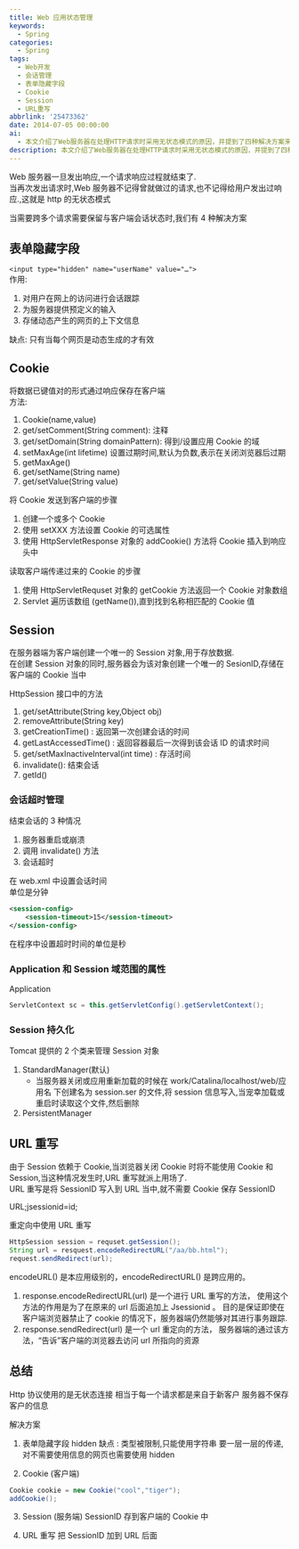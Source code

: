 ```yaml
---
title: Web 应用状态管理
keywords:
  - Spring
categories:
  - Spring
tags:
  - Web开发
  - 会话管理
  - 表单隐藏字段
  - Cookie
  - Session
  - URL重写
abbrlink: '25473362'
date: 2014-07-05 00:00:00
ai:
  - 本文介绍了Web服务器在处理HTTP请求时采用无状态模式的原因，并提到了四种解决方案来应对需要跨多个请求保留会话状态的情况：表单隐藏字段、Cookie（客户端）、Session（服务端）和URL重写。这些方法各自有其适用场景和优缺点，其中表单隐藏字段只能用于传递字符串类型数据并受限于信息层次的传递；而Cookie则以键值对的形式保存在客户端，并支持额外属性如名称、值、域等；Session通过在服务器端创建唯一的会话对象来存储数据，并与客户端交互，提供更强大的状态管理功能。URL重写是当浏览器关闭Cookie时的一种补充解决方案，通过将SessionID嵌入到URL中，以确保即使不使用Cookie也能进行事务跟踪。
description: 本文介绍了Web服务器在处理HTTP请求时采用无状态模式的原因，并提到了四种解决方案来应对需要跨多个请求保留会话状态的情况：表单隐藏字段、Cookie（客户端）、Session（服务端）和URL重写。这些方法各自有其适用场景和优缺点，其中表单隐藏字段只能用于传递字符串类型数据并受限于信息层次的传递；而Cookie则以键值对的形式保存在客户端，并支持额外属性如名称、值、域等；Session通过在服务器端创建唯一的会话对象来存储数据，并与客户端交互，提供更强大的状态管理功能。URL重写是当浏览器关闭Cookie时的一种补充解决方案，通过将SessionID嵌入到URL中，以确保即使不使用Cookie也能进行事务跟踪。
---
```


Web 服务器一旦发出响应,一个请求响应过程就结束了.  
当再次发出请求时,Web 服务器不记得曾就做过的请求,也不记得给用户发出过响应.,这就是 http 的无状态模式

当需要跨多个请求需要保留与客户端会话状态时,我们有 4 种解决方案

## 表单隐藏字段

`<input type="hidden" name="userName" value="…">`  
作用:

1. 对用户在网上的访问进行会话跟踪
2. 为服务器提供预定义的输入
3. 存储动态产生的网页的上下文信息

缺点: 只有当每个网页是动态生成的才有效

## Cookie

将数据已键值对的形式通过响应保存在客户端  
方法:

1. Cookie(name,value)
2. get/setComment(String comment): 注释
3. get/setDomain(String domainPattern): 得到/设置应用 Cookie 的域
4. setMaxAge(int lifetime) 设置过期时间,默认为负数,表示在关闭浏览器后过期
5. getMaxAge()
6. get/setName(String name)
7. get/setValue(String value)

将 Cookie 发送到客户端的步骤

1. 创建一个或多个 Cookie
2. 使用 setXXX 方法设置 Cookie 的可选属性
3. 使用 HttpServletResponse 对象的 addCookie() 方法将 Cookie 插入到响应头中

读取客户端传递过来的 Cookie 的步骤

1. 使用 HttpServletRequset 对象的 getCookie 方法返回一个 Cookie 对象数组
2. Servlet 遍历该数组 (getName()),直到找到名称相匹配的 Cookie 值

## Session

在服务器端为客户端创建一个唯一的 Session 对象,用于存放数据.  
在创建 Session 对象的同时,服务器会为该对象创建一个唯一的 SesionID,存储在客户端的 Cookie 当中

HttpSession 接口中的方法

1. get/setAttribute(String key,Object obj)
2. removeAttribute(String key)
3. getCreationTime() : 返回第一次创建会话的时间
4. getLastAccessedTime() : 返回容器最后一次得到该会话 ID 的请求时间
5. get/setMaxInactiveInterval(int time) : 存活时间
6. invalidate(): 结束会话
7. getId()

### 会话超时管理

结束会话的 3 种情况

1. 服务器重启或崩溃
2. 调用 invalidate() 方法
3. 会话超时

在 web.xml 中设置会话时间  
单位是分钟

```xml
<session-config>
	<session-timeout>15</session-timeout>
</session-config>
```

在程序中设置超时时间的单位是秒

### Application 和 Session 域范围的属性

Application

```java
ServletContext sc = this.getServletConfig().getServletContext();
```

### Session 持久化

Tomcat 提供的 2 个类来管理 Session 对象

1. StandardManager(默认)
   - 当服务器关闭或应用重新加载的时候在 work/Catalina/localhost/web/应用名 下创建名为 session.ser 的文件,将 session 信息写入,当宠幸加载或重启时读取这个文件,然后删除
2. PersistentManager

## URL 重写

由于 Session 依赖于 Cookie,当浏览器关闭 Cookie 时将不能使用 Cookie 和 Session,当这种情况发生时,URL 重写就派上用场了.  
URL 重写是将 SessionID 写入到 URL 当中,就不需要 Cookie 保存 SessionID

URL;jsessionid=id;

重定向中使用 URL 重写

```java
HttpSession session = requset.getSession();
String url = resquest.encodeRedirectURL("/aa/bb.html");
request.sendRedirect(url);
```

encodeURL() 是本应用级别的，encodeRedirectURL() 是跨应用的。

1. response.encodeRedirectURL(url) 是一个进行 URL 重写的方法， 使用这个方法的作用是为了在原来的 url 后面追加上 Jsessionid 。 目的是保证即使在客户端浏览器禁止了 cookie 的情况下，服务器端仍然能够对其进行事务跟踪.
2. response.sendRedirect(url) 是一个 url 重定向的方法， 服务器端的通过该方法，“告诉”客户端的浏览器去访问 url 所指向的资源

## 总结

Http 协议使用的是无状态连接
相当于每一个请求都是来自于新客户
服务器不保存客户的信息

解决方案

1. 表单隐藏字段 hidden
   缺点 :
   类型被限制,只能使用字符串
   要一层一层的传递,对不需要使用信息的网页也需要使用 hidden

2. Cookie (客户端)

```java
Cookie cookie = new Cookie("cool","tiger");
addCookie();
```

3. Session (服务端)
   SessionID 存到客户端的 Cookie 中

4. URL 重写
   把 SessionID 加到 URL 后面
